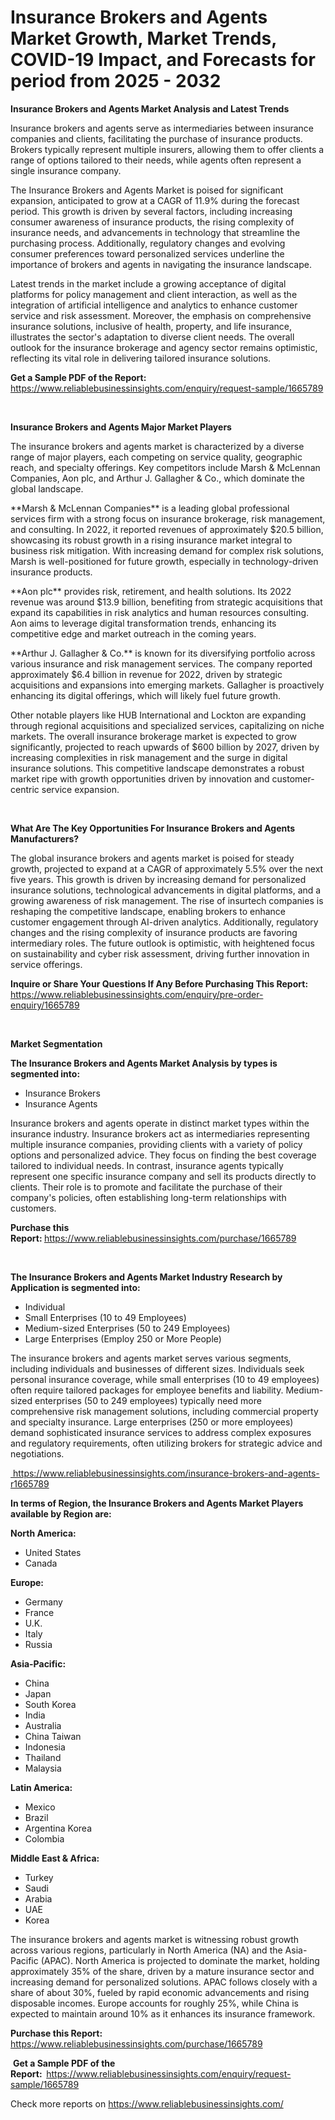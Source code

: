<p><h1>Insurance Brokers and Agents Market Growth, Market Trends, COVID-19 Impact, and Forecasts for period from 2025 - 2032</h1></p><p><strong>Insurance Brokers and Agents Market Analysis and Latest Trends</strong></p>
<p><p>Insurance brokers and agents serve as intermediaries between insurance companies and clients, facilitating the purchase of insurance products. Brokers typically represent multiple insurers, allowing them to offer clients a range of options tailored to their needs, while agents often represent a single insurance company. </p><p>The Insurance Brokers and Agents Market is poised for significant expansion, anticipated to grow at a CAGR of 11.9% during the forecast period. This growth is driven by several factors, including increasing consumer awareness of insurance products, the rising complexity of insurance needs, and advancements in technology that streamline the purchasing process. Additionally, regulatory changes and evolving consumer preferences toward personalized services underline the importance of brokers and agents in navigating the insurance landscape. </p><p>Latest trends in the market include a growing acceptance of digital platforms for policy management and client interaction, as well as the integration of artificial intelligence and analytics to enhance customer service and risk assessment. Moreover, the emphasis on comprehensive insurance solutions, inclusive of health, property, and life insurance, illustrates the sector's adaptation to diverse client needs. The overall outlook for the insurance brokerage and agency sector remains optimistic, reflecting its vital role in delivering tailored insurance solutions.</p></p>
<p><strong>Get a Sample PDF of the Report:&nbsp;</strong> <a href="https://www.reliablebusinessinsights.com/enquiry/request-sample/1665789?utm_campaign=1950&utm_medium=2&utm_source=Github&utm_content=ia&utm_term=09032025&utm_id=insurance-brokers-and-agents">https://www.reliablebusinessinsights.com/enquiry/request-sample/1665789</a></p>
<p>&nbsp;</p>
<p><strong>Insurance Brokers and Agents Major Market Players</strong></p>
<p><p>The insurance brokers and agents market is characterized by a diverse range of major players, each competing on service quality, geographic reach, and specialty offerings. Key competitors include Marsh & McLennan Companies, Aon plc, and Arthur J. Gallagher & Co., which dominate the global landscape. </p><p>**Marsh & McLennan Companies** is a leading global professional services firm with a strong focus on insurance brokerage, risk management, and consulting. In 2022, it reported revenues of approximately $20.5 billion, showcasing its robust growth in a rising insurance market integral to business risk mitigation. With increasing demand for complex risk solutions, Marsh is well-positioned for future growth, especially in technology-driven insurance products.</p><p>**Aon plc** provides risk, retirement, and health solutions. Its 2022 revenue was around $13.9 billion, benefiting from strategic acquisitions that expand its capabilities in risk analytics and human resources consulting. Aon aims to leverage digital transformation trends, enhancing its competitive edge and market outreach in the coming years.</p><p>**Arthur J. Gallagher & Co.** is known for its diversifying portfolio across various insurance and risk management services. The company reported approximately $6.4 billion in revenue for 2022, driven by strategic acquisitions and expansions into emerging markets. Gallagher is proactively enhancing its digital offerings, which will likely fuel future growth.</p><p>Other notable players like HUB International and Lockton are expanding through regional acquisitions and specialized services, capitalizing on niche markets. The overall insurance brokerage market is expected to grow significantly, projected to reach upwards of $600 billion by 2027, driven by increasing complexities in risk management and the surge in digital insurance solutions. This competitive landscape demonstrates a robust market ripe with growth opportunities driven by innovation and customer-centric service expansion.</p></p>
<p>&nbsp;</p>
<p><strong>What Are The Key Opportunities For Insurance Brokers and Agents Manufacturers?</strong></p>
<p><p>The global insurance brokers and agents market is poised for steady growth, projected to expand at a CAGR of approximately 5.5% over the next five years. This growth is driven by increasing demand for personalized insurance solutions, technological advancements in digital platforms, and a growing awareness of risk management. The rise of insurtech companies is reshaping the competitive landscape, enabling brokers to enhance customer engagement through AI-driven analytics. Additionally, regulatory changes and the rising complexity of insurance products are favoring intermediary roles. The future outlook is optimistic, with heightened focus on sustainability and cyber risk assessment, driving further innovation in service offerings.</p></p>
<p><strong>Inquire or Share Your Questions If Any Before Purchasing This Report:</strong> <a href="https://www.reliablebusinessinsights.com/enquiry/pre-order-enquiry/1665789?utm_campaign=1950&utm_medium=2&utm_source=Github&utm_content=ia&utm_term=09032025&utm_id=insurance-brokers-and-agents">https://www.reliablebusinessinsights.com/enquiry/pre-order-enquiry/1665789</a></p>
<p>&nbsp;</p>
<p><strong>Market Segmentation</strong></p>
<p><strong>The Insurance Brokers and Agents Market Analysis by types is segmented into:</strong></p>
<p><ul><li>Insurance Brokers</li><li>Insurance Agents</li></ul></p>
<p><p>Insurance brokers and agents operate in distinct market types within the insurance industry. Insurance brokers act as intermediaries representing multiple insurance companies, providing clients with a variety of policy options and personalized advice. They focus on finding the best coverage tailored to individual needs. In contrast, insurance agents typically represent one specific insurance company and sell its products directly to clients. Their role is to promote and facilitate the purchase of their company's policies, often establishing long-term relationships with customers.</p></p>
<p><strong>Purchase this Report:&nbsp;</strong><a href="https://www.reliablebusinessinsights.com/purchase/1665789?utm_campaign=1950&utm_medium=2&utm_source=Github&utm_content=ia&utm_term=09032025&utm_id=insurance-brokers-and-agents">https://www.reliablebusinessinsights.com/purchase/1665789</a></p>
<p>&nbsp;</p>
<p><strong>The Insurance Brokers and Agents Market Industry Research by Application is segmented into:</strong></p>
<p><ul><li>Individual</li><li>Small Enterprises (10 to 49 Employees)</li><li>Medium-sized Enterprises (50 to 249 Employees)</li><li>Large Enterprises (Employ 250 or More People)</li></ul></p>
<p><p>The insurance brokers and agents market serves various segments, including individuals and businesses of different sizes. Individuals seek personal insurance coverage, while small enterprises (10 to 49 employees) often require tailored packages for employee benefits and liability. Medium-sized enterprises (50 to 249 employees) typically need more comprehensive risk management solutions, including commercial property and specialty insurance. Large enterprises (250 or more employees) demand sophisticated insurance services to address complex exposures and regulatory requirements, often utilizing brokers for strategic advice and negotiations.</p></p>
<p><a href="https://www.reliablebusinessinsights.com/insurance-brokers-and-agents-r1665789?utm_campaign=1950&utm_medium=2&utm_source=Github&utm_content=ia&utm_term=09032025&utm_id=insurance-brokers-and-agents">&nbsp;https://www.reliablebusinessinsights.com/insurance-brokers-and-agents-r1665789</a></p>
<p><strong>In terms of Region, the Insurance Brokers and Agents Market Players available by Region are:</strong></p>
<p>
    <p> <strong> North America: </strong>
        <ul>
            <li>United States</li>
            <li>Canada</li>
        </ul>
        </p> 
    <p> <strong> Europe: </strong>
        <ul>
            <li>Germany</li>
            <li>France</li>
            <li>U.K.</li>
            <li>Italy</li>
            <li>Russia</li>
        </ul>
        </p> 
    <p> <strong> Asia-Pacific: </strong>
        <ul>
            <li>China</li>
            <li>Japan</li>
            <li>South Korea</li>
            <li>India</li>
            <li>Australia</li>
            <li>China Taiwan</li>
            <li>Indonesia</li>
            <li>Thailand</li>
            <li>Malaysia</li>
        </ul>
        </p> 
    <p> <strong> Latin America: </strong>
        <ul>
            <li>Mexico</li>
            <li>Brazil</li>
            <li>Argentina Korea</li>
            <li>Colombia</li>
        </ul>
        </p> 
    <p> <strong> Middle East & Africa: </strong>
        <ul>
            <li>Turkey</li>
            <li>Saudi</li>
            <li>Arabia</li>
            <li>UAE</li>
            <li>Korea</li>
        </ul>
    </p>
    </p>
<p><p>The insurance brokers and agents market is witnessing robust growth across various regions, particularly in North America (NA) and the Asia-Pacific (APAC). North America is projected to dominate the market, holding approximately 35% of the share, driven by a mature insurance sector and increasing demand for personalized solutions. APAC follows closely with a share of about 30%, fueled by rapid economic advancements and rising disposable incomes. Europe accounts for roughly 25%, while China is expected to maintain around 10% as it enhances its insurance framework.</p></p>
<p><strong>Purchase this Report: </strong><a href="https://www.reliablebusinessinsights.com/purchase/1665789?utm_campaign=1950&utm_medium=2&utm_source=Github&utm_content=ia&utm_term=09032025&utm_id=insurance-brokers-and-agents">https://www.reliablebusinessinsights.com/purchase/1665789</a></p>
<p>&nbsp;<strong>Get a Sample PDF of the Report:&nbsp;&nbsp;</strong><a href="https://www.reliablebusinessinsights.com/enquiry/request-sample/1665789?utm_campaign=1950&utm_medium=2&utm_source=Github&utm_content=ia&utm_term=09032025&utm_id=insurance-brokers-and-agents">https://www.reliablebusinessinsights.com/enquiry/request-sample/1665789</a></p>
<p><strong></strong></p>
<p>Check more reports on <a href="https://www.reliablebusinessinsights.com/?utm_campaign=1950&utm_medium=2&utm_source=Github&utm_content=ia&utm_term=09032025&utm_id=insurance-brokers-and-agents">https://www.reliablebusinessinsights.com/</a></p>